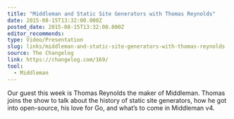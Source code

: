 ```yaml
---
title: "Middleman and Static Site Generators with Thomas Reynolds"
date: 2015-08-15T13:32:00.000Z
posted_date: 2015-08-15T13:32:00.000Z
editor_recommends:
type: Video/Presentation
slug: links/middleman-and-static-site-generators-with-thomas-reynolds
source: The Changelog
link: https://changelog.com/169/
tool:
  - Middleman
---
```

Our guest this week is Thomas Reynolds the maker of Middleman. Thomas joins the show to talk about the history of static site generators, how he got into open-source, his love for Go, and what’s to come in Middleman v4.



